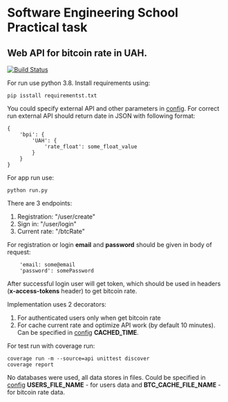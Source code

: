 # Software Engineering School Practical task

## Web API for bitcoin rate in UAH.
[![Build Status](https://travis-ci.com/roman-r0/software_eng_schl_test_task.svg?branch=main)](https://travis-ci.com/roman-r0/software_eng_schl_test_task)

For run use python 3.8. Install requirements using:
```
pip isstall requirementst.txt
```

You could specify external API and other parameters in [config](./config.py). For correct run external API should 
return date in JSON with following format:
```
{
    'bpi': {
        'UAH': {
            'rate_float': some_float_value
        }
    }
}
```

For app run use:

```
python run.py
```

There are 3 endpoints:
1. Registration: "/user/create"
2. Sign in: "/user/login"
3. Current rate: "/btcRate"

For registration or login **email** and **password** should be given in body of request:
```
    'email: some@email
    'password': somePassword
```

After successful login user will get token, which should be used in headers (**x-access-tokens** header) to get 
bitcoin rate.

Implementation uses 2 decorators:
1. For authenticated users only when get bitcoin rate
2. For cache current rate and optimize API work (by default 10 minutes). Can be specified in [config](./config.py) 
   **CACHED_TIME**.
   
For test run with coverage run:
```
coverage run -m --source=api unittest discover
coverage report
```

No databases were used, all data stores in files. Could be specified in [config](./config.py) 
   **USERS_FILE_NAME** - for users data and **BTC_CACHE_FILE_NAME** - for bitcoin rate data.
